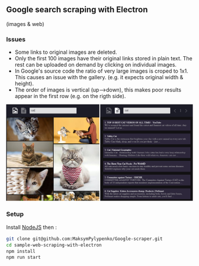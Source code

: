 ## Google search scraping with Electron
(images & web)

### Issues
* Some links to original images are deleted. 
* Only the first 100 images have their original links stored in plain text. The rest can be uploaded on demand by clicking on individual images.
* In Google's source code the ratio of very large images is croped to 1x1. This causes an issue with the gallery. (e.g. it expects original width & height).
* The order of images is vertical (up-->down), this makes poor results appear in the first row (e.g. on the rigth side).

![Image](https://github.com/MaksymPylypenko/Google-scraper/blob/main/example.png)

### Setup
Install [NodeJS](https://nodejs.org/) then :

```bash
git clone git@github.com:MaksymPylypenko/Google-scraper.git
cd sample-web-scraping-with-electron
npm install
npm run start
```
